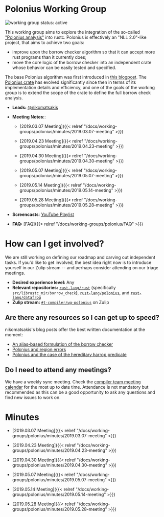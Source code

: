 # Polonius Working Group
![working group status: active][status]

This working group aims to explore the integration of the so-called
["Polonius analysis"][P] into rustc. Polonius is effectively an "NLL
2.0"-like project, that aims to achieve two goals:

- improve upon the borrow checker algorithm so that it can accept more rust programs
  than it currently does;
- move the core logic of the borrow checker into an independent crate whose behavior
  can be easily tested and specified.
  
The base Polonius algorithm was first introduced in [this
blogpost][intro]. The [Polonius crate][P] has evolved significantly
since then in terms of its implementation details and efficiency, and
one of the goals of the working group is to extend the scope of the
crate to define the full borrow check analysis.

- **Leads:** [@nikomatsakis][nikomatsakis]
- **Meeting Notes:**:
    
    - [2019.03.07 Meeting]({{< relref "/docs/working-groups/polonius/minutes/2019.03.07-meeting" >}})

    - [2019.04.23 Meeting]({{< relref "/docs/working-groups/polonius/minutes/2019.04.23-meeting" >}})

    - [2019.04.30 Meeting]({{< relref "/docs/working-groups/polonius/minutes/2019.04.30-meeting" >}})

    - [2019.05.07 Meeting]({{< relref "/docs/working-groups/polonius/minutes/2019.05.07-meeting" >}})

    - [2019.05.14 Meeting]({{< relref "/docs/working-groups/polonius/minutes/2019.05.14-meeting" >}})

    - [2019.05.28 Meeting]({{< relref "/docs/working-groups/polonius/minutes/2019.05.28-meeting" >}})


- **Screencasts**: [YouTube Playlist](https://www.youtube.com/playlist?list=PL85XCvVPmGQitE2CBzf-gERSqeXo59NQG)
- **FAQ:** [FAQ]({{< relref "/docs/working-groups/polonius/FAQ" >}})

[status]: https://img.shields.io/badge/status-active-brightgreen.svg?style=for-the-badge

# How can I get involved?

We are still working on defining our roadmap and carving out
independent tasks. If you'd like to get involved, the best idea right
now is to introduce yourself in our Zulip stream -- and perhaps
consider attending on our triage meetings.

- **Desired experience level:** Any
- **Relevant repositories:** [`rust-lang/rust`][repo] (specifically `src/librustc_mir/borrow_check`), [`rust-lang/polonius`][P], and [`rust-lang/datafrog`][DF]
- **Zulip stream:** [`#t-compiler/wg-polonius`][zulip] on Zulip

[repo]: https://github.com/rust-lang/rust
[DF]: https://github.com/rust-lang/datafrog
[zulip]: https://rust-lang.zulipchat.com/#narrow/stream/186049-t-compiler.2Fwg-polonius
[P]: https://github.com/rust-lang/polonius
[intro]: http://smallcultfollowing.com/babysteps/blog/2018/04/27/an-alias-based-formulation-of-the-borrow-checker/
[regionbp]: http://smallcultfollowing.com/babysteps/blog/2019/01/17/polonius-and-region-errors/
[regionhr]: http://smallcultfollowing.com/babysteps/blog/2019/01/21/hereditary-harrop-region-constraints/

## Are there any resources so I can get up to speed?

nikomatsakis's blog posts offer the best written documentation at the moment:

- [An alias-based formulation of the borrow checker][intro]
- [Polonius and region errors][regionbp]
- [Polonius and the case of the hereditary harrop predicate][regionhr]

## Do I need to attend any meetings?

We have a weekly sync meeting. Check the [compiler team meeting
calendar](../../README.md#meeting-calendar) for the most up to date
time. Attendance is not mandatory but recommended as this can be a
good opportunity to ask any questions and find new issues to work on.

[nikomatsakis]: https://github.com/nikomatsakis

# Minutes


- [2019.03.07 Meeting]({{< relref "/docs/working-groups/polonius/minutes/2019.03.07-meeting" >}})

- [2019.04.23 Meeting]({{< relref "/docs/working-groups/polonius/minutes/2019.04.23-meeting" >}})

- [2019.04.30 Meeting]({{< relref "/docs/working-groups/polonius/minutes/2019.04.30-meeting" >}})

- [2019.05.07 Meeting]({{< relref "/docs/working-groups/polonius/minutes/2019.05.07-meeting" >}})

- [2019.05.14 Meeting]({{< relref "/docs/working-groups/polonius/minutes/2019.05.14-meeting" >}})

- [2019.05.28 Meeting]({{< relref "/docs/working-groups/polonius/minutes/2019.05.28-meeting" >}})

